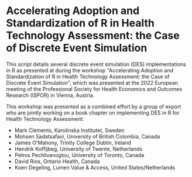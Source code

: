 # Accelerating Adoption and Standardization of R in Health Technology Assessment: the Case of Discrete Event Simulation 

This script details several discrete event simulation (DES) implementations in R as presented at during the workshop "Accelerating Adoption and Standardization of R in Health Technology Assessment: the Case of Discrete Event Simulation", which was presented at the 2022 European meeting of the Professional Society for Health Economics and Outcomes Research (ISPOR) in Vienna, Austria.

This workshop was presented as a combined effort by a group of export who are jointly working on a book chapter on implementing DES in R for Health Technology Assessment:

* Mark Clements, Karolinska Institutet, Sweden
* Mohsen Sadatsafavi, University of British Colombia, Canada
* James O'Mahony, Trinity College Dublin, Ireland
* Hendrik Koffijbeg, University of Twente, Netherlands
* Petros Pechlivanoglou, University of Toronto, Canada
* David Rios, Ontario Health, Canada
* Koen Degeling, Lumen Value & Access, United States/Netherlands
